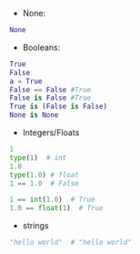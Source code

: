 - None:
```python
None
```
- Booleans:
```python
True
False
a = True
False == False #True
False is False #True
True is (False is False)
None is None
```
- Integers/Floats
```python
1
type(1)  # int
1.0
type(1.0) # float
1 == 1.0  # False

1 == int(1.0)  # True
1.0 == float(1)  # True
```

- strings
```python
"hello world"  # "hello world"
```

